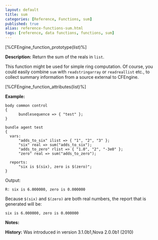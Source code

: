 ```yaml
---
layout: default
title: sum
categories: [Reference, Functions, sum]
published: true
alias: reference-functions-sum.html
tags: [reference, data functions, functions, sum]
---
```


[%CFEngine_function_prototype(list)%]

**Description:** Return the sum of the reals in `list`.

This function might be used for simple ring computation. Of course, you could 
easily combine `sum` with `readstringarray` or `readreallist` etc., to collect 
summary information from a source external to CFEngine.

[%CFEngine_function_attributes(list)%]

**Example:**

```cf3
body common control
{
      bundlesequence => { "test" };
}

bundle agent test
{
  vars:
      "adds_to_six" ilist => { "1", "2", "3" };
      "six" real => sum("adds_to_six");
      "adds_to_zero" rlist => { "1.0", "2", "-3e0" };
      "zero" real => sum("adds_to_zero");

  reports:
      "six is $(six), zero is $(zero)";
}
```

Output:

```
R: six is 6.000000, zero is 0.000000
```

Because `$(six)` and `$(zero)` are both real numbers, the report that is
generated will be:

```
six is 6.000000, zero is 0.000000
```

**Notes:**  
   
**History:** Was introduced in version 3.1.0b1,Nova 2.0.0b1 (2010)
